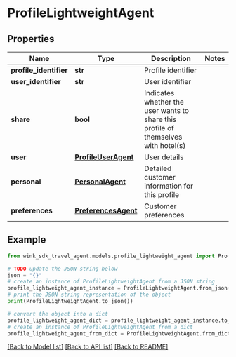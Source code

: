 # ProfileLightweightAgent


## Properties

Name | Type | Description | Notes
------------ | ------------- | ------------- | -------------
**profile_identifier** | **str** | Profile identifier | 
**user_identifier** | **str** | User identifier | 
**share** | **bool** | Indicates whether the user wants to share this profile of themselves with hotel(s) | 
**user** | [**ProfileUserAgent**](ProfileUserAgent.md) | User details | 
**personal** | [**PersonalAgent**](PersonalAgent.md) | Detailed customer information for this profile | 
**preferences** | [**PreferencesAgent**](PreferencesAgent.md) | Customer preferences | 

## Example

```python
from wink_sdk_travel_agent.models.profile_lightweight_agent import ProfileLightweightAgent

# TODO update the JSON string below
json = "{}"
# create an instance of ProfileLightweightAgent from a JSON string
profile_lightweight_agent_instance = ProfileLightweightAgent.from_json(json)
# print the JSON string representation of the object
print(ProfileLightweightAgent.to_json())

# convert the object into a dict
profile_lightweight_agent_dict = profile_lightweight_agent_instance.to_dict()
# create an instance of ProfileLightweightAgent from a dict
profile_lightweight_agent_from_dict = ProfileLightweightAgent.from_dict(profile_lightweight_agent_dict)
```
[[Back to Model list]](../README.md#documentation-for-models) [[Back to API list]](../README.md#documentation-for-api-endpoints) [[Back to README]](../README.md)


